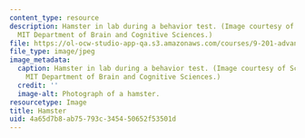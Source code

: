 ```yaml
---
content_type: resource
description: Hamster in lab during a behavior test. (Image courtesy of Schneider Laboratory,
  MIT Department of Brain and Cognitive Sciences.)
file: https://ol-ocw-studio-app-qa.s3.amazonaws.com/courses/9-201-advanced-animal-behavior-spring-2000/4a65d7b8ab75793c345450652f53501d_9-201s00.jpg
file_type: image/jpeg
image_metadata:
  caption: Hamster in lab during a behavior test. (Image courtesy of Schneider Laboratory,
    MIT Department of Brain and Cognitive Sciences.)
  credit: ''
  image-alt: Photograph of a hamster.
resourcetype: Image
title: Hamster
uid: 4a65d7b8-ab75-793c-3454-50652f53501d
---
```

